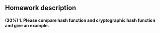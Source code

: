 ## Homework description

#### (20%) 1. Please compare hash function and cryptographic hash function and give an example.


